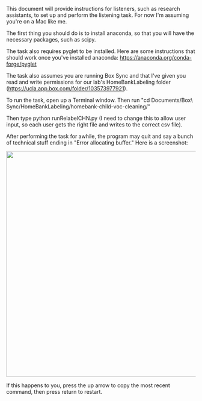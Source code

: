 This document will provide instructions for listeners, such as research assistants, to set up and perform the listening task. For now I'm assuming you're on a Mac like me.

The first thing you should do is to install anaconda, so that you will have the necessary packages, such as scipy.

The task also requires pyglet to be installed. Here are some instructions that should work once you've installed anaconda: https://anaconda.org/conda-forge/pyglet

The task also assumes you are running Box Sync and that I've given you read and write permissions for our lab's HomeBankLabeling folder (https://ucla.app.box.com/folder/103573977921).

To run the task, open up a Terminal window. Then run "cd Documents/Box\ Sync/HomeBankLabeling/homebank-child-voc-cleaning/"

Then type python runRelabelCHN.py (I need to change this to allow user input, so each user gets the right file and writes to the correct csv file).

After performing the task for awhile, the program may quit and say a bunch of technical stuff ending in "Error allocating buffer." Here is a screenshot:

<image src="https://github.com/AnneSWarlaumont/homeank-child-voc-cleaning/blob/master/screenshot-of-buffer-error.png" width="600">
  
If this happens to you, press the up arrow to copy the most recent command, then press return to restart.
